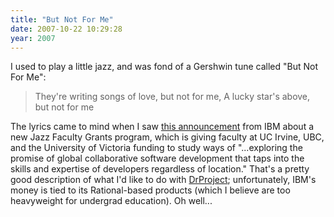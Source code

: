 ```yaml
---
title: "But Not For Me"
date: 2007-10-22 10:29:28
year: 2007
---
```

I used to play a little jazz, and was fond of a Gershwin tune called "But Not For Me":
<blockquote><font class="txt_1">  They're writing songs of love, but not for me,
A lucky star's above, but not for me</font></blockquote>
The lyrics came to mind when I saw <a href="http://www-03.ibm.com/press/us/en/pressrelease/22481.wss">this announcement</a> from IBM about a new Jazz Faculty Grants program, which is giving faculty at UC Irvine, UBC, and the University of Victoria funding to study ways of "...exploring the promise of global collaborative software development that taps into the skills and expertise of developers regardless of location."  That's a pretty good description of what I'd like to do with <a href="http://www.drproject.org">DrProject</a>; unfortunately, IBM's money is tied to its Rational-based products (which I believe are too heavyweight for undergrad education).  Oh well...
